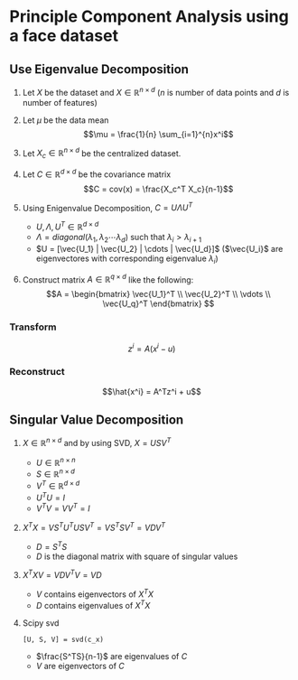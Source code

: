 # Principle Component Analysis using a face dataset

## Use Eigenvalue Decomposition
1. Let $X$ be the dataset and $X \in \mathbb{R}^{n \times d}$ ($n$ is number of data points and $d$ is number of features)

2. Let $\mu$ be the data mean $$\mu = \frac{1}{n} \sum_{i=1}^{n}x^i$$ 

2. Let $X_c \in \mathbb{R}^{n \times d}$ be the centralized dataset. 

3. Let $C \in \mathbb{R}^{d \times d}$ be the covariance matrix $$C = cov(x) = \frac{X_c^T X_c}{n-1}$$

4. Using Enigenvalue Decomposition, $C = U \Lambda U^T$
	* $U, \Lambda, U^T \in \mathbb{R}^{d \times d}$
	* $\Lambda = diagonal(\lambda_1, \lambda_2 \cdots \lambda_d)$ such that $\lambda_i > \lambda_{i+1}$
	* $U = [\vec{U_1} |  \vec{U_2} | \cdots | \vec{U_d}]$ ($\vec{U_i}$ are eigenvectores with corresponding eigenvalue $\lambda_i$)

5. Construct matrix $A \in \mathbb{R}^{q \times d}$ like the following:
$$A = 
\begin{bmatrix}
\vec{U_1}^T \\
\vec{U_2}^T \\
\vdots \\
\vec{U_q}^T
\end{bmatrix}
$$ 

### Transform
$$z^i = A(x^i - u)$$
### Reconstruct
$$\hat{x^i} = A^Tz^i + u$$

## Singular Value Decomposition
1. $X \in \mathbb{R}^{n \times d}$ and by using SVD, $X = USV^T$
	* $U \in \mathbb{R}^{n \times n}$
	* $S \in \mathbb{R}^{n \times d}$
	* $V^T \in \mathbb{R}^{d \times d}$
	* $U^TU = I$
	* $V^TV = VV^T = I$

2. $X^{T}X = VS^{T}U^TUSV^T =VS^TSV^T = VDV^T$ 
	* $D = S^TS$
	* $D$ is the diagonal matrix with square of singular values

3. $X^TXV = VDV^TV = VD$
	* $V$ contains eigenvectors of $X^TX$
	* $D$ contains eigenvalues of $X^TX$

4. Scipy svd
	```
	[U, S, V] = svd(c_x)
	```
	* $\frac{S^TS}{n-1}$ are eigenvalues of $C$
	* $V$ are eigenvectors of $C$
